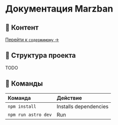 # Документация Marzban

## 🔗 Контент

[Перейти к `содержимому` →](/src/content/docs/)

## 🚀 Структура проекта

TODO

## 🧞 Команды

| Команда             | Действие              |
| :------------------ | :-------------------- |
| `npm install`       | Installs dependencies |
| `npm run astro dev` | Run                   |

